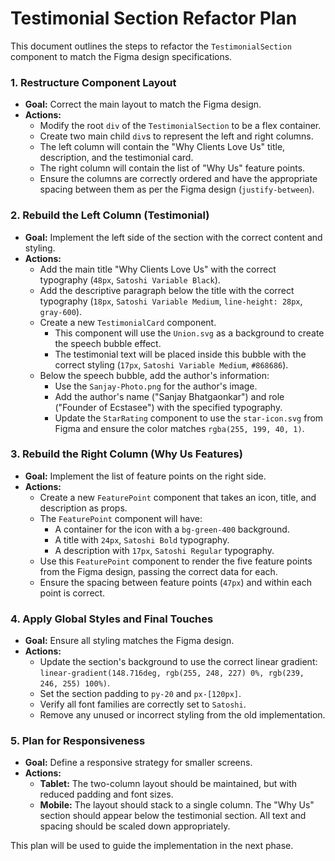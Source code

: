 # Testimonial Section Refactor Plan

This document outlines the steps to refactor the `TestimonialSection` component to match the Figma design specifications.

### 1. Restructure Component Layout

- **Goal:** Correct the main layout to match the Figma design.
- **Actions:**
    - Modify the root `div` of the `TestimonialSection` to be a flex container.
    - Create two main child `div`s to represent the left and right columns.
    - The left column will contain the "Why Clients Love Us" title, description, and the testimonial card.
    - The right column will contain the list of "Why Us" feature points.
    - Ensure the columns are correctly ordered and have the appropriate spacing between them as per the Figma design (`justify-between`).

### 2. Rebuild the Left Column (Testimonial)

- **Goal:** Implement the left side of the section with the correct content and styling.
- **Actions:**
    - Add the main title "Why Clients Love Us" with the correct typography (`48px`, `Satoshi Variable Black`).
    - Add the descriptive paragraph below the title with the correct typography (`18px`, `Satoshi Variable Medium`, `line-height: 28px`, `gray-600`).
    - Create a new `TestimonialCard` component.
        - This component will use the `Union.svg` as a background to create the speech bubble effect.
        - The testimonial text will be placed inside this bubble with the correct styling (`17px`, `Satoshi Variable Medium`, `#868686`).
    - Below the speech bubble, add the author's information:
        - Use the `Sanjay-Photo.png` for the author's image.
        - Add the author's name ("Sanjay Bhatgaonkar") and role ("Founder of Ecstasee") with the specified typography.
        - Update the `StarRating` component to use the `star-icon.svg` from Figma and ensure the color matches `rgba(255, 199, 40, 1)`.

### 3. Rebuild the Right Column (Why Us Features)

- **Goal:** Implement the list of feature points on the right side.
- **Actions:**
    - Create a new `FeaturePoint` component that takes an icon, title, and description as props.
    - The `FeaturePoint` component will have:
        - A container for the icon with a `bg-green-400` background.
        - A title with `24px`, `Satoshi Bold` typography.
        - A description with `17px`, `Satoshi Regular` typography.
    - Use this `FeaturePoint` component to render the five feature points from the Figma design, passing the correct data for each.
    - Ensure the spacing between feature points (`47px`) and within each point is correct.

### 4. Apply Global Styles and Final Touches

- **Goal:** Ensure all styling matches the Figma design.
- **Actions:**
    - Update the section's background to use the correct linear gradient: `linear-gradient(148.716deg, rgb(255, 248, 227) 0%, rgb(239, 246, 255) 100%)`.
    - Set the section padding to `py-20` and `px-[120px]`.
    - Verify all font families are correctly set to `Satoshi`.
    - Remove any unused or incorrect styling from the old implementation.

### 5. Plan for Responsiveness

- **Goal:** Define a responsive strategy for smaller screens.
- **Actions:**
    - **Tablet:** The two-column layout should be maintained, but with reduced padding and font sizes.
    - **Mobile:** The layout should stack to a single column. The "Why Us" section should appear below the testimonial section. All text and spacing should be scaled down appropriately.

This plan will be used to guide the implementation in the next phase.
